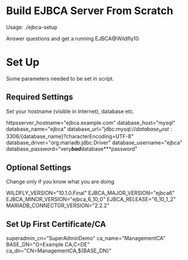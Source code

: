 # Build EJBCA Server From Scratch

Usage:
./ejbca-setup

Answer questions and get a running EJBCA@Wildfly10

# Set Up

Some parameters needed to be set in script.

## Required Settings

Set your hostname (visible in Internet), database etc.

httpsserver_hostname="ejbca.example.com"
database_host="mysql"
database_name="ejbca"
database_url="jdbc:mysql://${database_host}:3306/${database_name}?characterEncoding=UTF-8"
database_driver="org.mariadb.jdbc.Driver"
database_username="ejbca"
database_password="very***bad***database***password"

## Optional Settings

Change only if you know what you are doing

WILDFLY_VERSION="10.1.0.Final"
EJBCA_MAJOR_VERSION="ejbca6"
EJBCA_MINOR_VERSION="ejbca_6_10_0"
EJBCA_RELEASE="6_10_1_2"
MARIADB_CONNECTOR_VERSION="2.2.2"

## Set Up First Certificate/CA

superadmin_cn="SuperAdminDemo"
ca_name="ManagementCA"
BASE_DN="O=Example CA,C=DE"
ca_dn="CN=ManagementCA,${BASE_DN}"


